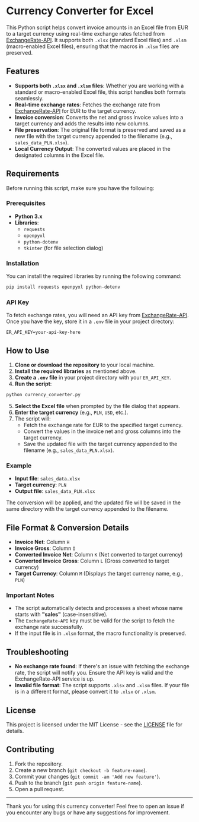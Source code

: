 
# Currency Converter for Excel

This Python script helps convert invoice amounts in an Excel file from EUR to a target currency using real-time exchange rates fetched from [ExchangeRate-API](https://www.exchangerate-api.com/). It supports both `.xlsx` (standard Excel files) and `.xlsm` (macro-enabled Excel files), ensuring that the macros in `.xlsm` files are preserved.

## Features

- **Supports both `.xlsx` and `.xlsm` files**: Whether you are working with a standard or macro-enabled Excel file, this script handles both formats seamlessly.
- **Real-time exchange rates**: Fetches the exchange rate from [ExchangeRate-API](https://www.exchangerate-api.com/) for EUR to the target currency.
- **Invoice conversion**: Converts the net and gross invoice values into a target currency and adds the results into new columns.
- **File preservation**: The original file format is preserved and saved as a new file with the target currency appended to the filename (e.g., `sales_data_PLN.xlsx`).
- **Local Currency Output**: The converted values are placed in the designated columns in the Excel file.

## Requirements

Before running this script, make sure you have the following:

### Prerequisites

- **Python 3.x**
- **Libraries**:
  - `requests`
  - `openpyxl`
  - `python-dotenv`
  - `tkinter` (for file selection dialog)

### Installation

You can install the required libraries by running the following command:

```bash
pip install requests openpyxl python-dotenv
```

### API Key

To fetch exchange rates, you will need an API key from [ExchangeRate-API](https://www.exchangerate-api.com/). Once you have the key, store it in a `.env` file in your project directory:

```env
ER_API_KEY=your-api-key-here
```

## How to Use

1. **Clone or download the repository** to your local machine.
2. **Install the required libraries** as mentioned above.
3. **Create a `.env` file** in your project directory with your `ER_API_KEY`.
4. **Run the script**:

```bash
python currency_converter.py
```

5. **Select the Excel file** when prompted by the file dialog that appears.
6. **Enter the target currency** (e.g., `PLN`, `USD`, etc.).
7. The script will:
   - Fetch the exchange rate for EUR to the specified target currency.
   - Convert the values in the invoice net and gross columns into the target currency.
   - Save the updated file with the target currency appended to the filename (e.g., `sales_data_PLN.xlsx`).

### Example

- **Input file**: `sales_data.xlsx`
- **Target currency**: `PLN`
- **Output file**: `sales_data_PLN.xlsx`

The conversion will be applied, and the updated file will be saved in the same directory with the target currency appended to the filename.

## File Format & Conversion Details

- **Invoice Net**: Column `H`
- **Invoice Gross**: Column `I`
- **Converted Invoice Net**: Column `K` (Net converted to target currency)
- **Converted Invoice Gross**: Column `L` (Gross converted to target currency)
- **Target Currency**: Column `M` (Displays the target currency name, e.g., `PLN`)

### Important Notes

- The script automatically detects and processes a sheet whose name starts with **"sales"** (case-insensitive).
- The `ExchangeRate-API` key must be valid for the script to fetch the exchange rate successfully.
- If the input file is in `.xlsm` format, the macro functionality is preserved.

## Troubleshooting

- **No exchange rate found**: If there's an issue with fetching the exchange rate, the script will notify you. Ensure the API key is valid and the ExchangeRate-API service is up.
- **Invalid file format**: The script supports `.xlsx` and `.xlsm` files. If your file is in a different format, please convert it to `.xlsx` or `.xlsm`.

## License

This project is licensed under the MIT License - see the [LICENSE](LICENSE) file for details.

## Contributing

1. Fork the repository.
2. Create a new branch (`git checkout -b feature-name`).
3. Commit your changes (`git commit -am 'Add new feature'`).
4. Push to the branch (`git push origin feature-name`).
5. Open a pull request.

---

Thank you for using this currency converter! Feel free to open an issue if you encounter any bugs or have any suggestions for improvement.
